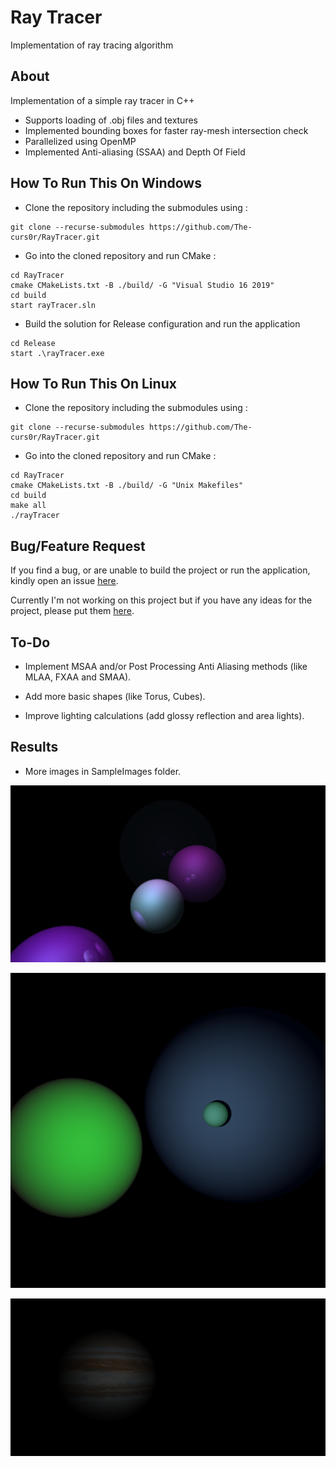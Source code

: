 # Ray Tracer

Implementation of ray tracing algorithm

## About

Implementation of a simple ray tracer in C++ 

* Supports loading of .obj files and textures 
* Implemented bounding boxes for faster ray-mesh intersection check
* Parallelized using OpenMP
* Implemented Anti-aliasing (SSAA) and Depth Of Field 


## How To Run This On Windows

-   Clone the repository including the submodules using :
```properties
git clone --recurse-submodules https://github.com/The-curs0r/RayTracer.git
```
-   Go into the cloned repository and run CMake :
```properties
cd RayTracer
cmake CMakeLists.txt -B ./build/ -G "Visual Studio 16 2019"
cd build
start rayTracer.sln
```
-   Build the solution for Release configuration and run the application
```properties
cd Release
start .\rayTracer.exe
```
## How To Run This On Linux

-   Clone the repository including the submodules using :
```properties
git clone --recurse-submodules https://github.com/The-curs0r/RayTracer.git
```
-   Go into the cloned repository and run CMake :
```properties
cd RayTracer
cmake CMakeLists.txt -B ./build/ -G "Unix Makefiles"
cd build
make all
./rayTracer
```
## Bug/Feature Request

If you find a bug, or are unable to build the project or run the application, kindly open an issue [here](https://github.com/The-curs0r/RayTracer/issues/new?assignees=&labels=&template=bug_report.md&title=).

  

Currently I'm not working on this project but if you have any ideas for the project, please put them [here](https://github.com/The-curs0r/RayTracer/issues/new?assignees=&labels=&template=feature_request.md&title=).

  

## To-Do

* Implement MSAA and/or Post Processing Anti Aliasing methods (like MLAA, FXAA and SMAA).

* Add more basic shapes (like Torus, Cubes).

* Improve lighting calculations (add glossy reflection and area lights).

  

## Results

* More images in SampleImages folder.

![](SampleImages/Scene_4_Spheres4k.png)

![](SampleImages/Spheres.png)

![](SampleImages/LitJupiter.png)